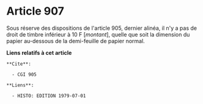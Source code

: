 # Article 907

Sous réserve des dispositions de l'article 905, dernier alinéa, il n'y a pas de droit de timbre inférieur à 10 F [*montant*],
quelle que soit la dimension du papier au-dessous de la demi-feuille de papier normal.

**Liens relatifs à cet article**

	**Cite**:

	  - CGI 905

	**Liens**:

	  - HISTO: EDITION 1979-07-01
